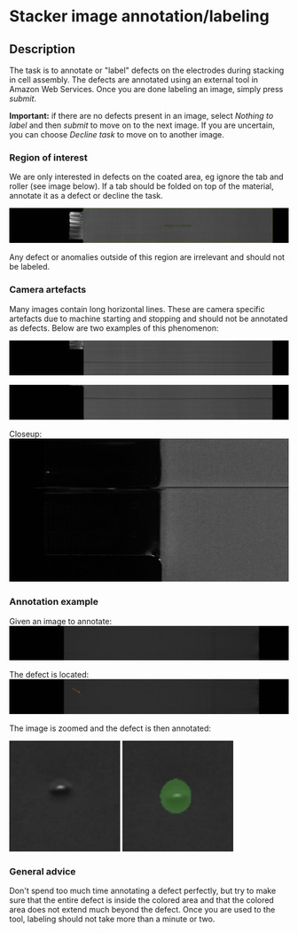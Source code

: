 # Stacker image annotation/labeling

## Description

The task is to annotate or "label" defects on the electrodes during stacking in cell assembly. The defects are annotated using an external tool in Amazon Web Services. Once you are done labeling an image, simply press _submit_.

**Important:** if there are no defects present in an image, select _Nothing to label_ and then _submit_ to move on to the next image. If you are uncertain, you can choose _Decline task_ to move on to another image.

### Region of interest

We are only interested in defects on the coated area, eg ignore the tab and roller (see image below). If a tab should be folded on top of the material, annotate it as a defect or decline the task.

![Region of interest](../images/stacker/roi.jpg)

Any defect or anomalies outside of this region are irrelevant and should not be labeled.

### Camera artefacts

Many images contain long horizontal lines. These are camera specific artefacts due to machine starting and stopping and should not be annotated as defects. Below are two examples of this phenomenon:

![Artefact1](../images/stacker/artefact1.jpg)

![Artefact2](../images/stacker/artefact2.jpg)

Closeup:
![Artefact3](../images/stacker/camera-jagged.png)

### Annotation example
Given an image to annotate:
![Example image](../images/stacker/full-size.png)

The defect is located:
![Example image defect arrow](../images/stacker/full-size-arr.png)

The image is zoomed and the defect is then annotated:

<img src='../images/stacker/unlabeled-defect.png' width="200" height="200" /> <img src='../images/stacker/labeled-defect.png' width="200" height="200" />

### General advice
Don't spend too much time annotating a defect perfectly, but try to make sure that the entire defect is inside the colored area and that the colored area does not extend much beyond the defect. Once you are used to the tool, labeling should not take more than a minute or two.
